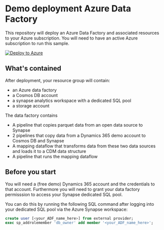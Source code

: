 # Demo deployment Azure Data Factory

This repository will deploy an Azure Data Factory and associated resources to your Azure subscription. You will need to have an active Azure subscription to run this sample. 

[![Deploy to Azure](https://aka.ms/deploytoazurebutton)](https://portal.azure.com/#create/Microsoft.Template/uri/https%3A%2F%2Fraw.githubusercontent.com%2Fbenkettner%2FADFDemoDeploy%2Fmain%2Ftemplate.json)


## What's contained

After deployment, your resource group will contain: 

* an Azure data factory 
* a Cosmos DB account
* a synapse analytics workspace with a dedicated SQL pool
* a storage account

The data factory contains 

* A pipeline that copies parquet data from an open data source to Synapse 
* 2 pipelines that copy data from a Dynamics 365 demo account to Cosmos DB and Synapse
* A mapping dataflow that transforms data from these two data sources and loads it to a CDM data structure
* A pipeline that runs the mapping dataflow

## Before you start

You will need a (free demo) Dynamics 365 account and the credentials to that account. Furthermore you will need to grant your data factory permisssion to access your Synapse dedicated SQL pool. 

You can do this by running the following SQL command after logging into your dedicated SQL pool via the Azure Synapse workspace:

```sql
create user [<your_ADF_name_here>] from external provider;
exec sp_addrolemember 'db_owner' add member '<your_ADF_name_here>';
```